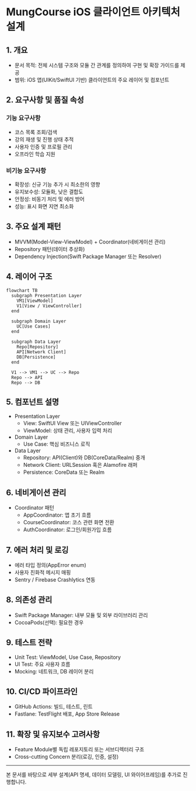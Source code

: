 # MungCourse iOS 클라이언트 아키텍처 설계

## 1. 개요
- 문서 목적: 전체 시스템 구조와 모듈 간 관계를 정의하여 구현 및 확장 가이드를 제공  
- 범위: iOS 앱(UIKit/SwiftUI 기반) 클라이언트의 주요 레이어 및 컴포넌트

## 2. 요구사항 및 품질 속성
### 기능 요구사항
- 코스 목록 조회/검색  
- 강의 재생 및 진행 상태 추적  
- 사용자 인증 및 프로필 관리  
- 오프라인 학습 지원  

### 비기능 요구사항
- 확장성: 신규 기능 추가 시 최소한의 영향  
- 유지보수성: 모듈화, 낮은 결합도  
- 안정성: 비동기 처리 및 에러 방어  
- 성능: 표시 화면 지연 최소화  

## 3. 주요 설계 패턴
- MVVM(Model-View-ViewModel) + Coordinator(네비게이션 관리)  
- Repository 패턴(데이터 추상화)  
- Dependency Injection(Swift Package Manager 또는 Resolver)

## 4. 레이어 구조
```mermaid
flowchart TB
  subgraph Presentation Layer
    VM1[ViewModel]
    V1[View / ViewController]
  end

  subgraph Domain Layer
    UC[Use Cases]
  end

  subgraph Data Layer
    Repo[Repository]
    API[Network Client]
    DB[Persistence]
  end

  V1 --> VM1 --> UC --> Repo
  Repo --> API
  Repo --> DB
```

## 5. 컴포넌트 설명
- Presentation Layer  
  - View: SwiftUI View 또는 UIViewController  
  - ViewModel: 상태 관리, 사용자 입력 처리  
- Domain Layer  
  - Use Case: 핵심 비즈니스 로직  
- Data Layer  
  - Repository: API(Client)와 DB(CoreData/Realm) 중개  
  - Network Client: URLSession 혹은 Alamofire 래퍼  
  - Persistence: CoreData 또는 Realm

## 6. 네비게이션 관리
- Coordinator 패턴  
  - AppCoordinator: 앱 초기 흐름  
  - CourseCoordinator: 코스 관련 화면 전환  
  - AuthCoordinator: 로그인/회원가입 흐름

## 7. 에러 처리 및 로깅
- 에러 타입 정의(AppError enum)  
- 사용자 친화적 메시지 매핑  
- Sentry / Firebase Crashlytics 연동

## 8. 의존성 관리
- Swift Package Manager: 내부 모듈 및 외부 라이브러리 관리  
- CocoaPods(선택): 필요한 경우

## 9. 테스트 전략
- Unit Test: ViewModel, Use Case, Repository  
- UI Test: 주요 사용자 흐름  
- Mocking: 네트워크, DB 레이어 분리

## 10. CI/CD 파이프라인
- GitHub Actions: 빌드, 테스트, 린트  
- Fastlane: TestFlight 배포, App Store Release

## 11. 확장 및 유지보수 고려사항
- Feature Module별 독립 레포지토리 또는 서브디렉터리 구조  
- Cross-cutting Concern 분리(로깅, 인증, 설정)

---
본 문서를 바탕으로 세부 설계(API 명세, 데이터 모델링, UI 와이어프레임)를 추가로 진행합니다.
